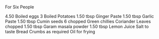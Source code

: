 For Six People 

4.50 Boiled eggs
3 Boiled Potatoes
1.50 tbsp Ginger Paste
1.50 tbsp Garlic Paste
1.50 tbsp Cumin seeds
6 chopped Green chillies
Coriander Leaves chopped
1.50 tbsp Garam masala powder
1.50 tbsp Lemon Juice
Salt to taste
Bread Crumbs as required
Oil for frying 